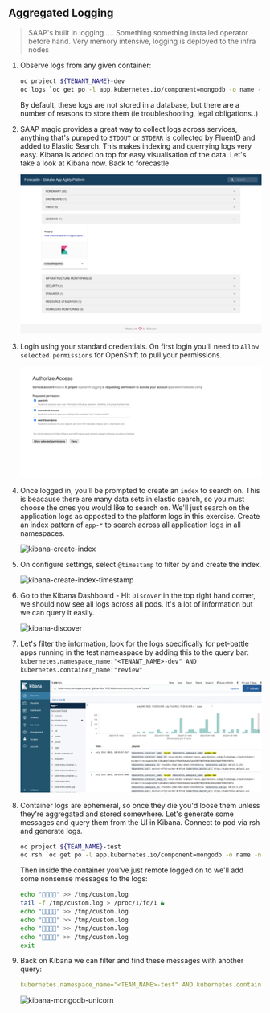 ## Aggregated Logging

> SAAP's built in logging .... Something something installed operator before hand. Very memory intensive, logging is deployed to the infra nodes

1. Observe logs from any given container:

    ```bash
    oc project ${TENANT_NAME}-dev
    oc logs `oc get po -l app.kubernetes.io/component=mongodb -o name -n ${TENANT_NAME}-dev` --since 10m
    ```

    By default, these logs are not stored in a database, but there are a number of reasons to store them (ie troubleshooting, legal obligations..)

2. SAAP magic provides a great way to collect logs across services, anything that's pumped to `STDOUT` or `STDERR` is collected by FluentD and added to Elastic Search. This makes indexing and querrying logs very easy. Kibana is added on top for easy visualisation of the data. Let's take a look at Kibana now. Back to forecastle

    ![forecastle-kibana](./images/forecastle-kibana.png)

3. Login using your standard credentials. On first login you'll need to `Allow selected permissions` for OpenShift to pull your permissions.

    ![kibana-authorize-access](./images/kibana-authorize-access.png)

4. Once logged in, you'll be prompted to create an `index` to search on. This is beacause there are many data sets in elastic search, so you must choose the ones you would like to search on. We'll just search on the application logs as opposted to the platform logs in this exercise. Create an index pattern of `app-*` to search across all application logs in all namespaces.

    ![kibana-create-index](./images/kibana-create-index.png)

5. On configure settings, select `@timestamp` to filter by and create the index.

    ![kibana-create-index-timestamp](./images/kibana-create-index-timestamp.png)

6. Go to the Kibana Dashboard - Hit `Discover` in the top right hand corner, we should now see all logs across all pods. It's a lot of information but we can query it easily.

    ![kibana-discover](./images/kibana-discover.png)

7. Let's filter the information, look for the logs specifically for pet-battle apps running in the test nameaspace by adding this to the query bar:
`kubernetes.namespace_name:"<TENANT_NAME>-dev" AND kubernetes.container_name:"review"`

    ![kibana-example-query](./images/kibana-example-query-2.png)

8. Container logs are ephemeral, so once they die you'd loose them unless they're aggregated and stored somewhere. Let's generate some messages and query them from the UI in Kibana. Connect to pod via rsh and generate logs.

    ```bash
    oc project ${TEAM_NAME}-test
    oc rsh `oc get po -l app.kubernetes.io/component=mongodb -o name -n ${TEAM_NAME}-test`
    ```

    Then inside the container you've just remote logged on to we'll add some nonsense messages to the logs:

    ```bash
    echo "🦄🦄🦄🦄" >> /tmp/custom.log
    tail -f /tmp/custom.log > /proc/1/fd/1 &
    echo "🦄🦄🦄🦄" >> /tmp/custom.log
    echo "🦄🦄🦄🦄" >> /tmp/custom.log
    echo "🦄🦄🦄🦄" >> /tmp/custom.log
    echo "🦄🦄🦄🦄" >> /tmp/custom.log
    exit
    ```

9. Back on Kibana we can filter and find these messages with another query:

    ```yaml
    kubernetes.namespace_name="<TEAM_NAME>-test" AND kubernetes.container_name=mongodb AND message=🦄🦄🦄🦄
    ```

    ![kibana-mongodb-unicorn](./images/kibana-mongodb-unicorn.png)

